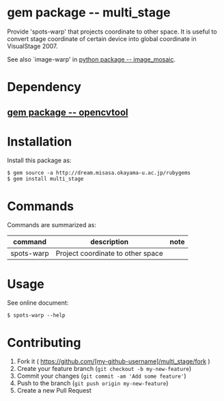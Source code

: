 # gem package -- multi_stage

Provide 'spots-warp' that projects coordinate to other space. It is useful to convert 
stage coordinate of certain device into global coordinate in VisualStage 2007.

See also `image-warp' in [python package -- image_mosaic](https://github.com/misasa/image_mosaic).

# Dependency

## [gem package -- opencvtool](https://gitlab.misasa.okayama-u.ac.jp/gems/opencvtool/tree/master "follow instruction")

# Installation

Install this package as:

    $ gem source -a http://dream.misasa.okayama-u.ac.jp/rubygems
    $ gem install multi_stage

# Commands

Commands are summarized as:

| command     | description                       | note  |
| ----------- | --------------------------------- | ----- |
| spots-warp  | Project coordinate to other space |       |

# Usage

See online document:

    $ spots-warp --help

# Contributing

1. Fork it ( https://github.com/[my-github-username]/multi_stage/fork )
2. Create your feature branch (`git checkout -b my-new-feature`)
3. Commit your changes (`git commit -am 'Add some feature'`)
4. Push to the branch (`git push origin my-new-feature`)
5. Create a new Pull Request
